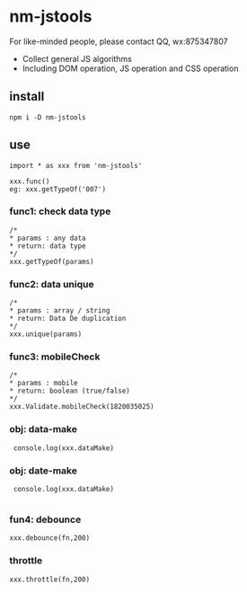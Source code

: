 <!--
 * @Description: 
 * @Author: 牛猛
 * @Date: 2022-06-15 16:45:55
 * @LastEditTime: 2022-06-20 13:05:15
 * @LastEditors: nm
 * @FilePath: \nm-jstools\README.md
-->
# nm-jstools
For like-minded people, please contact QQ, wx:875347807
* Collect general JS algorithms
* Including DOM operation, JS operation and CSS operation

## install
```
npm i -D nm-jstools
```

## use
```
import * as xxx from 'nm-jstools'

xxx.func()
eg: xxx.getTypeOf('007')
```
### func1: check data type
```
/*
* params : any data
* return: data type
*/
xxx.getTypeOf(params)

```


### func2: data unique
```
/*
* params : array / string
* return: Data De duplication
*/
xxx.unique(params)
```
### func3: mobileCheck
```
/*
* params : mobile 
* return: boolean (true/false)
*/
xxx.Validate.mobileCheck(1820035025)
```

### obj: data-make
```
 console.log(xxx.dataMake)

```
### obj: date-make
```
 console.log(xxx.dataMake)
 
```
### fun4: debounce
```
xxx.debounce(fn,200)
```

### throttle
```
xxx.throttle(fn,200)
```